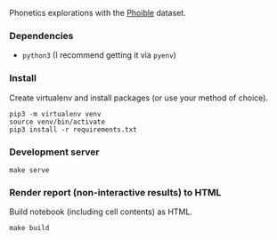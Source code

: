 Phonetics explorations with the [Phoible](https://phoible.github.io/) dataset.

### Dependencies
- `python3` (I recommend getting it via `pyenv`)

### Install
Create virtualenv and install packages (or use your method of choice).
```
pip3 -m virtualenv venv
source venv/bin/activate
pip3 install -r requirements.txt
```

### Development server
```
make serve
```

### Render report (non-interactive results) to HTML
Build notebook (including cell contents) as HTML.
```
make build
```
